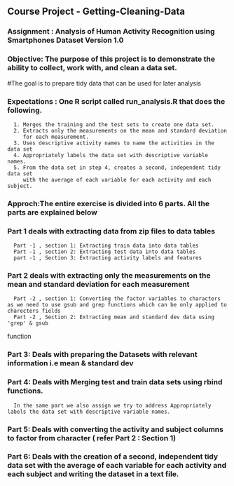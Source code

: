 ## Course Project - Getting-Cleaning-Data

### Assignment : Analysis of Human Activity Recognition using Smartphones Dataset Version 1.0

### Objective: The purpose of this project is to demonstrate the ability to collect, work with, and clean a data set.
#The goal is to prepare tidy data that can be used for later analysis

### Expectations : One R script called run_analysis.R that does the following. 
      1. Merges the training and the test sets to create one data set.
      2. Extracts only the measurements on the mean and standard deviation 
         for each measurement. 
      3. Uses descriptive activity names to name the activities in the data set
      4. Appropriately labels the data set with descriptive variable names. 
      5. From the data set in step 4, creates a second, independent tidy data set 
         with the average of each variable for each activity and each subject.

### Approch:The entire exercise is divided into 6 parts. All the parts are explained below

### Part 1 deals with extracting data from zip files to data tables
      Part -1 , section 1: Extracting train data into data tables
      Part -1 , section 2: Extracting test data into data tables
      part -1 , Section 3: Extracting activity labels and features

### Part 2 deals with extracting only the measurements on the mean and standard deviation for each measurement
      Part -2 , section 1: Converting the factor variables to characters as we need to use gsub and grep functions which can be only applied to charecters fields
      Part -2 , Section 2: Extracting mean and standard dev data using 'grep' & gsub
function

### Part 3: Deals with preparing the Datasets with relevant information i.e mean & standard dev

### Part 4: Deals with Merging test and train data sets using rbind functions. 
      In the same part we also assign we try to address Appropriately labels the data set with descriptive variable names.

### Part 5: Deals with converting the activity and subject columns  to factor from character ( refer Part 2 : Section 1)

### Part 6: Deals with the creation of a second, independent tidy data set with  the average of each variable for each activity and each subject and writing the dataset in a text file.

